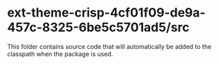 # ext-theme-crisp-4cf01f09-de9a-457c-8325-6be5c5701ad5/src

This folder contains source code that will automatically be added to the classpath when
the package is used.

